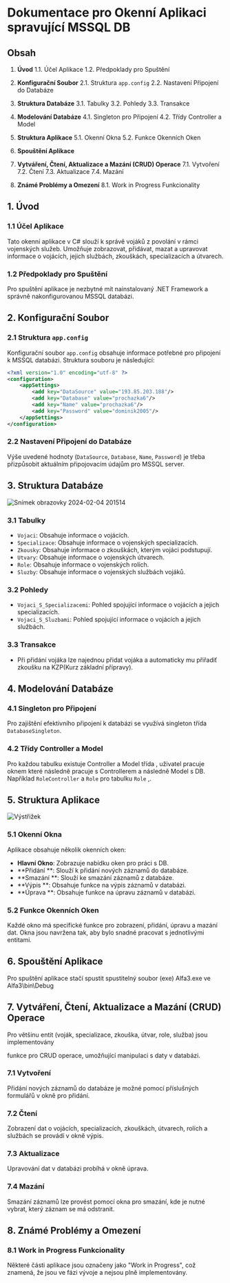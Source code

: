 # Dokumentace pro Okenní Aplikaci spravující MSSQL DB

## Obsah

1. **Úvod**
    1.1. Účel Aplikace
    1.2. Předpoklady pro Spuštění

2. **Konfigurační Soubor**
    2.1. Struktura `app.config`
    2.2. Nastavení Připojení do Databáze

3. **Struktura Databáze**
    3.1. Tabulky
    3.2. Pohledy
    3.3. Transakce

4. **Modelování Databáze**
    4.1. Singleton pro Připojení
    4.2. Třídy Controller a Model

5. **Struktura Aplikace**
    5.1. Okenní Okna
    5.2. Funkce Okenních Oken

6. **Spouštění Aplikace**

7. **Vytváření, Čtení, Aktualizace a Mazání (CRUD) Operace**
    7.1. Vytvoření
    7.2. Čtení
    7.3. Aktualizace
    7.4. Mazání

8. **Známé Problémy a Omezení**
    8.1. Work in Progress Funkcionality

## 1. Úvod

### 1.1 Účel Aplikace
Tato okenní aplikace v C# slouží k správě vojáků z povolání v rámci vojenských služeb. Umožňuje zobrazovat, přidávat, mazat a upravovat informace o vojácích, jejich službách, zkouškách, specializacích a útvarech.

### 1.2 Předpoklady pro Spuštění
Pro spuštění aplikace je nezbytné mít nainstalovaný .NET Framework a správně nakonfigurovanou MSSQL databázi.

## 2. Konfigurační Soubor

### 2.1 Struktura `app.config`
Konfigurační soubor `app.config` obsahuje informace potřebné pro připojení k MSSQL databázi. Struktura souboru je následující:

```xml
<?xml version="1.0" encoding="utf-8" ?>
<configuration>
	<appSettings>
		<add key="DataSource" value="193.85.203.188"/>
		<add key="Database" value="prochazka6"/>
		<add key="Name" value="prochazka6"/>
		<add key="Password" value="dominik2005"/>
	</appSettings>
</configuration>
```

### 2.2 Nastavení Připojení do Databáze
Výše uvedené hodnoty (`DataSource`, `Database`, `Name`, `Password`) je třeba přizpůsobit aktuálním připojovacím údajům pro MSSQL server.

## 3. Struktura Databáze
![Snímek obrazovky 2024-02-04 201514](https://github.com/Crusader5033/Alfa3/assets/113086006/5423851b-a659-4c7e-8476-c5ff53d6bf7a)
### 3.1 Tabulky
- `Vojaci`: Obsahuje informace o vojácích.
- `Specializace`: Obsahuje informace o vojenských specializacích.
- `Zkousky`: Obsahuje informace o zkouškách, kterým vojáci podstupují.
- `Utvary`: Obsahuje informace o vojenských útvarech.
- `Role`: Obsahuje informace o vojenských rolích.
- `Sluzby`: Obsahuje informace o vojenských službách vojáků.

### 3.2 Pohledy
- `Vojaci_S_Specializacemi`: Pohled spojující informace o vojácích a jejich specializacích.
- `Vojaci_S_Sluzbami`: Pohled spojující informace o vojácích a jejich službách.
### 3.3 Transakce
- Při přidání vojáka lze najednou přidat vojáka a automaticky mu přiřadiť zkoušku na KZP(Kurz základní přípravy).


## 4. Modelování Databáze

### 4.1 Singleton pro Připojení
Pro zajištění efektivního připojení k databázi se využívá singleton třída `DatabaseSingleton`.

### 4.2 Třídy Controller a Model
Pro každou tabulku existuje Controller a Model třída , uživatel pracuje oknem které následně pracuje s Controllerem a následně Model s DB. Například `RoleController` a `Role` pro tabulku `Role` ,.

## 5. Struktura Aplikace
![Výstřižek](https://github.com/Crusader5033/Alfa3/assets/113086006/e798132d-2ade-463d-b80c-1ea692e762f4)

### 5.1 Okenní Okna
Aplikace obsahuje několik okenních oken:
- **Hlavní Okno**: Zobrazuje nabídku oken pro práci s DB.
- **Přidání **: Slouží k přidání nových záznamů do databáze.
- **Smazání **: Slouží ke smazání záznamů z databáze.
- **Výpis **: Obsahuje funkce na výpis záznamů v databázi.
- **Úprava **: Obsahuje funkce na úpravu záznamů v databázi.

### 5.2 Funkce Okenních Oken
Každé okno má specifické funkce pro zobrazení, přidání, úpravu a mazání dat. Okna jsou navržena tak, aby bylo snadné pracovat s jednotlivými entitami.

## 6. Spouštění Aplikace

Pro spuštění aplikace stačí spustit spustitelný soubor (exe) Alfa3.exe ve Alfa3\bin\Debug

## 7. Vytváření, Čtení, Aktualizace a Mazání (CRUD) Operace

Pro většinu entit (voják, specializace, zkouška, útvar, role, služba) jsou implementovány

 funkce pro CRUD operace, umožňující manipulaci s daty v databázi.

### 7.1 Vytvoření
Přidání nových záznamů do databáze je možné pomocí příslušných formulářů v okně pro přidání.

### 7.2 Čtení
Zobrazení dat o vojácích, specializacích, zkouškách, útvarech, rolích a službách se provádí v okně výpis.

### 7.3 Aktualizace
Upravování dat v databázi probíhá v okně úprava.

### 7.4 Mazání
Smazání záznamů lze provést pomocí okna pro smazání, kde je nutné vybrat, který záznam se má odstranit.

## 8. Známé Problémy a Omezení

### 8.1 Work in Progress Funkcionality
Některé části aplikace jsou označeny jako "Work in Progress", což znamená, že jsou ve fázi vývoje a nejsou plně implementovány.

